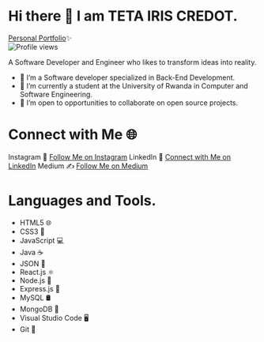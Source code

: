# Hi there 👋 I am  TETA IRIS CREDOT. 
[Personal Portfolio](https://tetairiscredot.netlify.app/)✨ <br>
![Profile views](https://shields.io/badge/dynamic/json?color=blue&label=Profile%20views&query=%24.total&url=https%3A%2F%2Fapi.countapi.xyz%2Fhit%2Firis-credot%2Freadme)

A Software Developer and Engineer who likes to transform ideas into reality.
- 🔭 I’m  a Software developer specialized in Back-End Development.
- 🌱 I’m currently a student at the University of Rwanda in Computer and Software Engineering.
- 👯 I’m open to opportunities to collaborate on open source projects.
# Connect with Me 🌐
 Instagram 📸    [Follow Me on Instagram](https://www.instagram.com/iris_credot/)
 LinkedIn 💼     [Connect with Me on LinkedIn](https://www.linkedin.com/in/teta-iris-credot-907281280/) 
 Medium ✍️       [Follow Me on Medium](https://medium.com/@tetairiscredot/)
# Languages and Tools.
- HTML5 🌐
- CSS3 🎨
- JavaScript 💻
- Java ☕
- JSON 📄
- React.js ⚛️
- Node.js 🚀
- Express.js 🚂
- MySQL 🛢️
- MongoDB 🍃
- Visual Studio Code 🖥️
- Git 🌳

